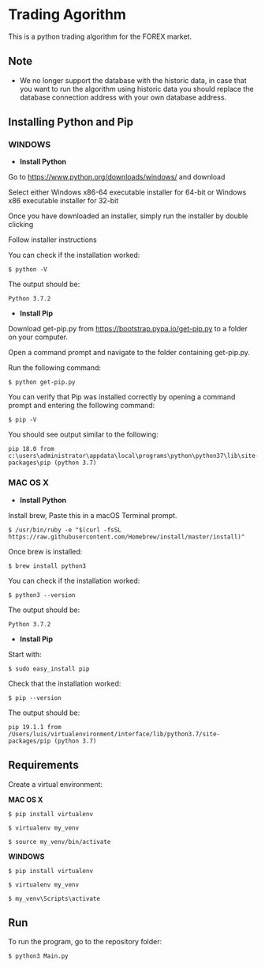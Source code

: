 # Trading Agorithm

This is a python trading algorithm for the FOREX market.

## Note

- We no longer support the database with the historic data, in case that you want to run the algorithm using historic data you should replace the database connection address with your own database address.


## Installing Python and Pip


### WINDOWS

- **Install Python**

Go to https://www.python.org/downloads/windows/ and download 
    
Select either Windows x86-64 executable installer for 64-bit or Windows x86 executable installer for 32-bit

Once you have downloaded an installer, simply run the installer by double clicking
    
Follow installer instructions
    
You can check if the installation worked:
    
    $ python -V
    
The output should be:
    
    Python 3.7.2


- **Install Pip**

Download get-pip.py from https://bootstrap.pypa.io/get-pip.py to a folder on your computer.
    
Open a command prompt and navigate to the folder containing get-pip.py.
    
Run the following command:
    
    $ python get-pip.py
    
You can verify that Pip was installed correctly by opening a command prompt and entering the following command:
    
    $ pip -V
    
You should see output similar to the following:
    
    pip 18.0 from c:\users\administrator\appdata\local\programs\python\python37\lib\site-packages\pip (python 3.7)


    
### MAC OS X

- **Install Python**

Install brew, Paste this in a macOS Terminal prompt.
    
    $ /usr/bin/ruby -e "$(curl -fsSL https://raw.githubusercontent.com/Homebrew/install/master/install)"

Once brew is installed:
    
    $ brew install python3
    
You can check if the installation worked:
    
    $ python3 --version
    
The output should be:
    
    Python 3.7.2


- **Install Pip**

Start with:

    $ sudo easy_install pip
    
Check that the installation worked:
    
    $ pip --version
    
The output should be:
    
    pip 19.1.1 from /Users/luis/virtualenvironment/interface/lib/python3.7/site-packages/pip (python 3.7)
    
    
## Requirements

Create a virtual environment:

**MAC OS X**

    $ pip install virtualenv
    
    $ virtualenv my_venv
    
    $ source my_venv/bin/activate
   
**WINDOWS**

    $ pip install virtualenv
    
    $ virtualenv my_venv
    
    $ my_venv\Scripts\activate


## Run 

To run the program, go to the repository folder:
    
    $ python3 Main.py
